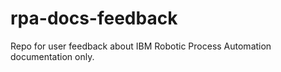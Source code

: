 # rpa-docs-feedback
Repo for user feedback about IBM Robotic Process Automation documentation only.
